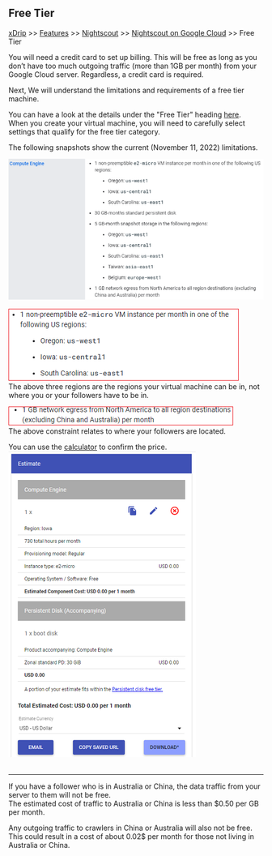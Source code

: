 ## Free Tier  
[xDrip](../../README.md) >> [Features](../Features_page) >> [Nightscout](../Nightscout_page) >> [Nightscout on Google Cloud](./GoogleCloud) >> Free Tier  
  
You will need a credit card to set up billing. This will be free as long as you don’t have too much outgoing traffic (more than 1GB per month) from your Google Cloud server. Regardless, a credit card is required.  
  
Next, We will understand the limitations and requirements of a free tier machine.  
  
You can have a look at the details under the "Free Tier" heading [here](https://cloud.google.com/free/docs/free-cloud-features#free-tier).  
When you create your virtual machine, you will need to carefully select settings that qualify for the free tier category.  
  
The following snapshots show the current (November 11, 2022) limitations.  
  
![](./images/FreeTier.png)  
  
![](./images/Regions.png)  
The above three regions are the regions your virtual machine can be in, not where you or your followers have to be in.  
  
![](./images/egrerss.png)  
The above constraint relates to where your followers are located.  
  
You can use the [calculator](https://cloud.google.com/products/calculator) to confirm the price.  
![](./images/Estimate.png)  
<br/>  
  
---  
  
If you have a follower who is in Australia or China, the data traffic from your server to them will not be free.  
The estimated cost of traffic to Australia or China is less than $0.50 per GB per month.  
  
Any outgoing traffic to crawlers in China or Australia will also not be free.  This could result in a cost of about 0.02$ per month for those not living in Australia or China.  
  
